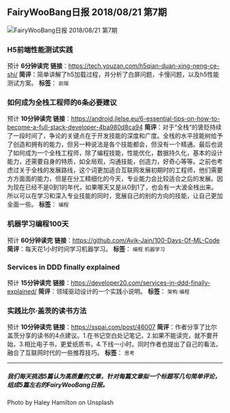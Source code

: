 ## FairyWooBang日报 2018/08/21 第7期
![FairyWooBang日报 2018/08/21 第7期](http://oiuhevdur.bkt.clouddn.com/fairywoobang/haley-hamilton-656653-unsplash.jpg)
### H5前端性能测试实践 
预计 **6分钟读完**
**链接**：https://tech.youzan.com/h5qian-duan-xing-neng-ce-shi/
**简评**：简单讲解了h5加载过程，并分析了白屏问题，卡慢问题，以及h5性能测试方案。
**标签**： `前端`

### 如何成为全栈工程师的6条必要建议 
预计 **10分钟读完**
**链接**：https://android.jlelse.eu/6-essential-tips-on-how-to-become-a-full-stack-developer-4ba980d8ca94
**简评**：对于“全栈“的褒贬持续了一段时间了，争论的关键点在于开发技能的深度和广度。全栈的水平技能树给予了创造和拥有的能力，但另一种说法是各个技能都会，但没有一个精通。最后也说了如何成为一个全栈工程师，除了编程技能，性能优化，数据持久化，基本的设计能力，还需要自身的特质，如全局观，沟通技能，创造力，好奇心等等。之前也考虑过关于全栈的发展路线，这个词更加适合互联网发展初期时的工程师，他们需要方方面面的能力，但是在分工精细化的今天，专业能力会比较适合之后的发展。因为现在已经不是0到1的年代，如果哪天又是从0到1了，也会有一大波全栈出来。所以可以在学习和深入专业技能的同时，宽展自己的别的方向的技能，让自己更加全面一些。
**标签**： `编程`

### 机器学习编程100天 
预计 **60分钟读完**
**链接**：https://github.com/Avik-Jain/100-Days-Of-ML-Code
**简评**：每天花1小时时间学习机器学习。
**标签**： `编程`  `机器学习`

### Services in DDD finally explained 
预计 **15分钟读完**
**链接**：https://developer20.com/services-in-ddd-finally-explained/
**简评**：领域驱动设计的一个实践小说明。
**标签**： `架构`  `编程`

### 实践比尔·盖茨的读书方法 
预计 **10分钟读完**
**链接**：https://sspai.com/post/46007
**简评**：作者分享了比尔盖茨分享的读书的4点建议。1.在书记空白处记笔记，2.如果不能读完，就不要开始，3.相比电子书，更爱纸质书，4.下线一小时。同时作者也提出了自己的看法，融合了互联网时代的一些推荐技巧。
**标签**： `思考`

---
##### 我们每天挑选5篇认为高质量的文章，针对每篇文章拟一个标题写几句简单评论，组成5篇左右的FairyWooBang日报。
Photo by Haley Hamilton on Unsplash

